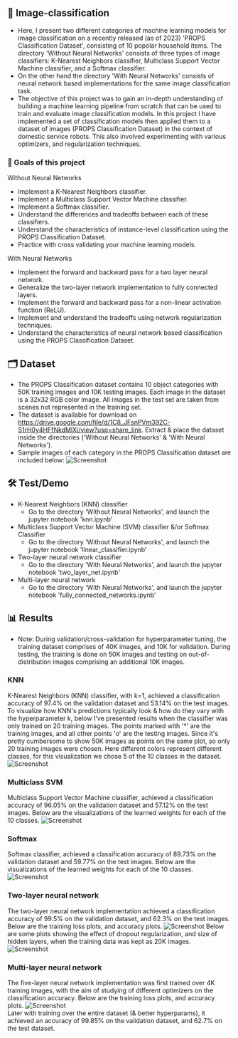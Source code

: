 ## 🤖 Image-classification 
- Here, I present two different categories of machine learning models for image classification on a recently released (as of 2023) 'PROPS Classification Dataset', consisting of 10 popolar household items. The directory 'Without Neural Networks' consists of three types of image classifiers: K-Nearest Neighbors classifier, Multiclass Support Vector Machine classifier, and a Softmax classifier.<br>
- On the other hand the directory 'With Neural Networks' consists of neural network based implementations for the same image classification task.
- The objective of this project was to gain an in-depth understanding of building a machine learning pipeline from scratch that can be used to train and evaluate image classification models. In this project I have implemented a set of classification models then applied them to a dataset of images (PROPS Classification Dataset) in the context of domestic service robots. This also involved experimenting with various optimizers, and regularization techniques.<br>

### 🎯 Goals of this project
Without Neural Networks
* Implement a K-Nearest Neighbors classifier.
* Implement a Multiclass Support Vector Machine classifier.
* Implement a Softmax classifier.
* Understand the differences and tradeoffs between each of these classifiers.
* Understand the characteristics of instance-level classification using the PROPS Classification Dataset.
* Practice with cross validating your machine learning models.

With Neural Networks
* Implement the forward and backward pass for a two layer neural network.
* Generalize the two-layer network implementation to fully connected layers.
* Implement the forward and backward pass for a non-linear activation function (ReLU).
* Implement and understand the tradeoffs using network regularization techniques.
* Understand the characteristics of neural network based classification using the PROPS Classification Dataset.

## 🗂️ Dataset
- The PROPS Classification dataset contains 10 object categories with 50K training images and 10K testing images. Each image in the dataset is a 32x32 RGB color image. All images in the test set are taken from scenes not represented in the training set.<br>
- The dataset is available for download on https://drive.google.com/file/d/1C8_JFsnPVm392C-S1rH0y4HFfNkdMlXi/view?usp=share_link. Extract & place the dataset inside the directories ('Without Neural Networks' & 'With Neural Networks').<br>
- Sample images of each category in the PROPS Classification dataset are included below:
![Screenshot](assets/dataset.png)

## 🛠️ Test/Demo
- K-Nearest Neighbors (KNN) classifier
    - Go to the directory 'Without Neural Networks', and launch the jupyter notebook 'knn.ipynb'
- Multiclass Support Vector Machine (SVM) classifier &/or Softmax Classifier
    - Go to the directory 'Without Neural Networks', and launch the jupyter notebook 'linear_classifier.ipynb'
- Two-layer neural network classifier
    - Go to the directory 'With Neural Networks', and launch the jupyter notebook 'two_layer_net.ipynb'
- Multi-layer neural network
    - Go to the directory 'With Neural Networks', and launch the jupyter notebook 'fully_connected_networks.ipynb'

## 📊 Results

- Note: During validation/cross-validation for hyperparameter tuning, the training dataset comprises of 40K images, and 10K for validation. During testing, the training is done on 50K images and testing on out-of-distribution images comprising an additional 10K images.

### KNN 
K-Nearest Neighbors (KNN) classifier, with k=1, achieved a classification accuracy of 97.4% on the validation dataset and 53.14% on the test images. To visualize how KNN's predictions typically look & how do they vary with the hyperparameter k, below I've presented results when the classifier was only trained on 20 training images. The points marked with '*' are the training images, and all other points 'o' are the testing images. Since it's pretty cumbersome to show 50K images as points on the same plot, so only 20 training images were chosen. Here different colors represent different classes, for this visualization we chose 5 of the 10 classes in the dataset.
![Screenshot](assets/knn.jpg)
### Multiclass SVM
Multiclass Support Vector Machine classifier, achieved a classification accuracy of 96.05% on the validation dataset and 57.12% on the test images. Below are the visualizations of the learned weights for each of the 10 classes. 
![Screenshot](assets/svm_weights.png)
### Softmax
Softmax classifier, achieved a classification accuracy of 89.73% on the validation dataset and 59.77% on the test images. Below are the visualizations of the learned weights for each of the 10 classes. 
![Screenshot](assets/softmax_weights.png)
### Two-layer neural network 
The two-layer neural network implementation achieved a classification accuracy of 99.5% on the validation dataset, and 62.3% on the test images. Below are the training loss plots, and accuracy plots.
![Screenshot](assets/two_layer_nn_plots.png)
Below are some plots showing the effect of dropout regularization, and size of hidden layers, when the training data was kept as 20K images.
![Screenshot](assets/two_layer_nn_dropout_plots.png)
### Multi-layer neural network
The five-layer neural network implementation was first trained over 4K training images, with the aim of studying of different optimizers on the classification accuracy. Below are the training loss plots, and accuracy plots. 
![Screenshot](assets/five_layer_nn_plots.png)
<br>
Later with training over the entire dataset (& better hyperparams), it achieved an accuracy of 99.85% on the validation dataset, and 62.7% on the test dataset.
